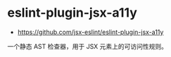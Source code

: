 # eslint-plugin-jsx-a11y

- <https://github.com/jsx-eslint/eslint-plugin-jsx-a11y>

一个静态 AST 检查器，用于 JSX 元素上的可访问性规则。
